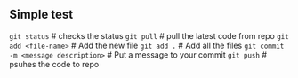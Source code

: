 ## Simple test



`git status` # checks the status
`git pull` # pull the latest code from repo
`git add <file-name>` # Add the new file
`git add .` # Add all the files
`git commit -m <message description>` # Put a message to your commit
`git push` # psuhes the code to repo